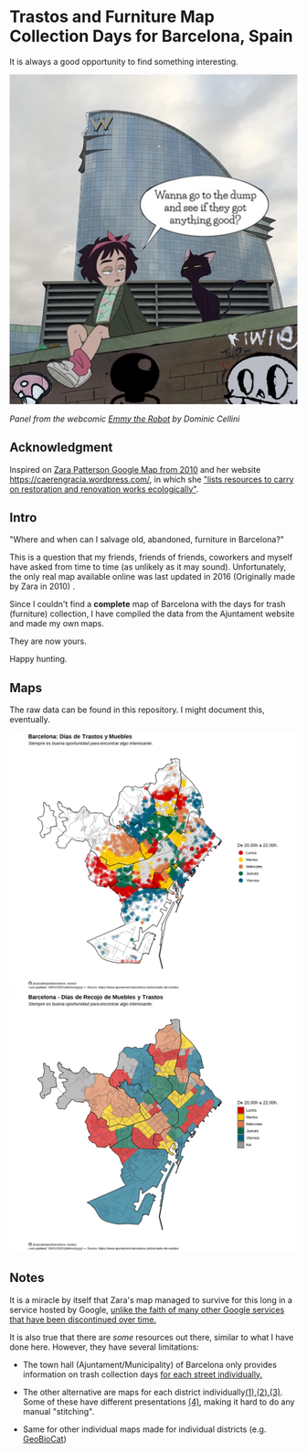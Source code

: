 # Trastos and Furniture Map<br/>Collection Days for Barcelona, Spain<br/>

It is always a good opportunity to find something interesting.

<img src="webcomic_Emmy_the_Robot_by_Dominic_Cellini_resize_2.png" />

*Panel from the webcomic [Emmy the Robot](https://www.webtoons.com/en/canvas/emmy-the-robot/list?title_no=402201) by Dominic Cellini*

## Acknowledgment

Inspired on [Zara Patterson Google Map from 2010](https://www.google.com/maps/d/u/0/viewer?mid=1l2VAhplHwkWYhNi6WOcDeqnxPoE&ll=41.38994767203882%2C2.1714785646320367&z=13&fbclid=IwAR0Nz0oQug6qn9cU2yfmNpWFeOKMcscwQf2-Gp2Oiks0WavhvUgzlui5_FE) and her website https://caerengracia.wordpress.com/, in which she ["lists resources to carry on restoration and renovation works ecologically"](https://caerengracia.wordpress.com/eco-recursos/).

## Intro

"Where and when can I salvage old, abandoned, furniture in Barcelona?"

This is a question that my friends, friends of friends, coworkers and myself have asked from time to time (as unlikely as it may sound). 
Unfortunately, the only real map available online was last updated in 2016 (Originally made by Zara in 2010) . 

Since I couldn't find a **complete** map of Barcelona with the days for trash (furniture) collection, I have compiled the data from the Ajuntament website and made my own maps.

They are now yours. 

Happy hunting.

## Maps

The raw data can be found in this repository. I might document this, eventually. 

<img src="Barcelona_Basura_Muebles_Mapa_Dias_puntos_raw_109.png" />

<img src="Barcelona_Basura_Muebles_Mapa_Dias_AEB.png" />


## Notes

It is a miracle by itself that Zara's map managed to survive for this long in a service hosted by Google, [unlike the faith of many other Google services that have been discontinued over time.](https://www.theverge.com/2019/11/26/20977968/google-graveyard-products-shut-down-dead-not-supported-discontinues-spring-cleaning/archives/3)

It is also true that there are _some_ resources out there, similar to what I have done here. However, they have several limitations:

- The town hall (Ajuntament/Municipality) of Barcelona only provides information on trash collection days [for each street individually.](https://ajuntament.barcelona.cat/cercador-de-residus/ca)

- The other alternative are maps for each district individually[(1)](https://ajuntament.barcelona.cat/horta-guinardo/es/noticia/muebles-y-trastos-viejos-el-dia-que-toca-3_1345274),[(2)](https://ajuntament.barcelona.cat/lescorts/es/noticia/mobles-i-trastos-vells-el-dia-que-toca-2_1346730),[(3)](https://ajuntament.barcelona.cat/gracia/ca/noticia/muebles-y-trastos-viejos-el-dia-que-toca-2_1345185). Some of these have different presentations [(4)](https://ajuntament.barcelona.cat/santmarti/ca/noticia/desfer-se-de-mobles-i-trastos-vells-el-dia-que-toca-1344869), making it hard to do any manual "stitching".

- Same for other individual maps made for individual districts (e.g. [GeoBioCat](https://geobiocat.blogspot.com/2017/04/mapa-dia-dels-mobles-leixample.html))
